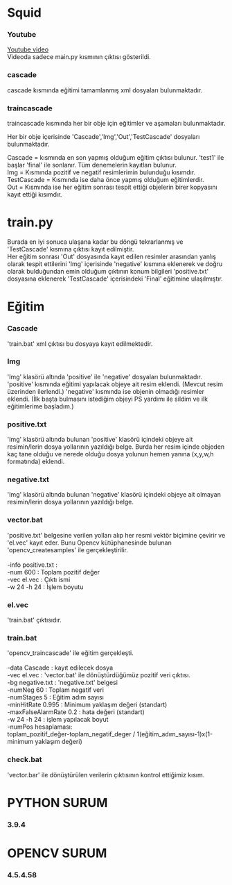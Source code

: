 # Squid 
### Youtube
[Youtube video](https://youtu.be/9sLRfFktBPU) </br>
Videoda sadece main.py kısmının çıktısı gösterildi.
### cascade 
cascade kısmında eğitimi tamamlanmış xml dosyaları bulunmaktadır.
### traincascade
traincascade kısmında her bir obje için eğitimler ve aşamaları bulunmaktadır.

Her bir obje içerisinde 'Cascade','Img','Out','TestCascade' dosyaları bulunmaktadır. </br>

Cascade = kısmında en son yapmış olduğum eğitim çıktısı bulunur. 'test1' ile başlar 'final' ile sonlanır. Tüm denemelerin kayıtları bulunur. </br>
Img = Kısmında pozitif ve negatif resimlerimin bulunduğu kısımdır. </br>
TestCascade = Kısmında ise daha önce yapmış olduğum eğitimlerdir. </br>
Out = Kısmında ise her eğitim sonrası tespit ettiği objelerin birer kopyasını kayıt ettiği kısımdır. </br>

# train.py
Burada en iyi sonuca ulaşana kadar bu döngü tekrarlanmış ve 'TestCascade' kısmına çıktısı kayıt edilmiştir.</br>
Her eğitim sonrası 'Out' dosyasında kayıt edilen resimler arasından yanlış olarak tespit ettilerini 'Img' içerisinde 'negative' kısmına eklenerek ve doğru olarak bulduğundan emin olduğum çıktının konum bilgileri 'positive.txt' dosyasına eklenerek 'TestCascade' içerisindeki 'Final' eğitimine ulaşılmıştır.

# Eğitim

### Cascade
'train.bat' xml çıktısı bu dosyaya kayıt edilmektedir. 

### Img
'Img' klasörü altında 'positive' ile 'negative' dosyaları bulunmaktadır. 'positive' kısmında eğitimi yapılacak objeye ait resim eklendi. (Mevcut resim üzerinden ilerlendi.)
'negative' kısmında ise objenin olmadığı resimler eklendi. (İlk başta bulmasını istediğim objeyi PS yardımı ile sildim ve ilk eğitimlerime başladım.)

### positive.txt
'Img' klasörü altında bulunan 'positive' klasörü içindeki objeye ait resimin/lerin dosya yollarının yazıldığı belge. Burda her resim içinde objeden kaç tane olduğu ve nerede olduğu dosya yolunun hemen yanına (x,y,w,h formatında) eklendi.

### negative.txt
'Img' klasörü altında bulunan 'negative' klasörü içindeki objeye ait olmayan resimin/lerin dosya yollarının yazıldığı belge.

### vector.bat
'positive.txt' belgesine verilen yolları alıp her resmi vektör biçimine çevirir ve 'el.vec' kayıt eder. Bunu Opencv kütüphanesinde bulunan 'opencv_createsamples' ile gerçekleştirilir. </br></br>
-info positive.txt : </br>
-num 600 :  Toplam pozitif değer </br>
-vec el.vec : Çıktı ismi </br>
-w 24 -h 24  : İşlem boyutu </br>


### el.vec
'train.bat'  çıktısıdır.

### train.bat
'opencv_traincascade' ile eğitim gerçekleşti. </br></br>
-data Cascade : kayıt edilecek dosya </br>
-vec el.vec : 'vector.bat' ile dönüştürdüğümüz pozitif veri çıktısı. </br>
-bg negative.txt : 'negative.txt' belgesi </br>
-numNeg 60 : Toplam negatif veri  </br>
-numStages 5 : Eğitim adım sayısı </br>
-minHitRate 0.995 : Minimum yaklaşım değeri (standart)</br>
-maxFalseAlarmRate 0.2 : hata değeri (standart)</br>
-w 24 -h 24 : işlem yapılacak boyut </br>
-numPos hesaplaması: </br>
toplam_pozitif_değer-toplam_negatif_deger / 1(eğitim_adım_sayısı-1)x(1-minimum yaklaşım değeri)

### check.bat
'vector.bar' ile dönüştürülen verilerin çıktısının kontrol ettiğimiz kısım. 

# PYTHON SURUM
### 3.9.4

# OPENCV SURUM
### 4.5.4.58
